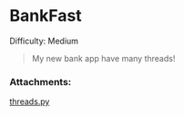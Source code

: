 # BankFast
Difficulty: Medium

> My new bank app have many threads!

### Attachments:
[threads.py](threads.py)
